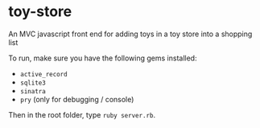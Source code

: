 # toy-store
An MVC javascript front end for adding toys in a toy store into a shopping list

To run, make sure you have the following gems installed:

* `active_record`
* `sqlite3`
* `sinatra`
* `pry` (only for debugging / console)

Then in the root folder, type `ruby server.rb`.
